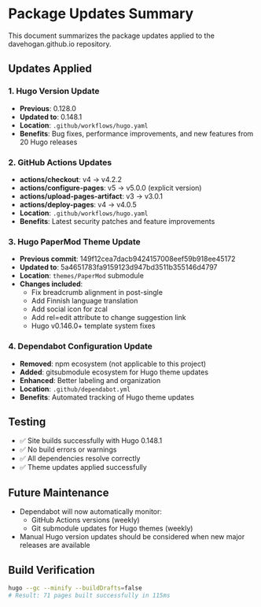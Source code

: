 # Package Updates Summary

This document summarizes the package updates applied to the davehogan.github.io repository.

## Updates Applied

### 1. Hugo Version Update
- **Previous**: 0.128.0
- **Updated to**: 0.148.1
- **Location**: `.github/workflows/hugo.yaml`
- **Benefits**: Bug fixes, performance improvements, and new features from 20 Hugo releases

### 2. GitHub Actions Updates
- **actions/checkout**: v4 → v4.2.2
- **actions/configure-pages**: v5 → v5.0.0 (explicit version)
- **actions/upload-pages-artifact**: v3 → v3.0.1
- **actions/deploy-pages**: v4 → v4.0.5
- **Location**: `.github/workflows/hugo.yaml`
- **Benefits**: Latest security patches and feature improvements

### 3. Hugo PaperMod Theme Update
- **Previous commit**: 149f12cea7dacb9424157008eef59b918ee45172
- **Updated to**: 5a4651783fa9159123d947bd3511b355146d4797
- **Location**: `themes/PaperMod` submodule
- **Changes included**:
  - Fix breadcrumb alignment in post-single
  - Add Finnish language translation
  - Add social icon for zcal
  - Add rel=edit attribute to change suggestion link
  - Hugo v0.146.0+ template system fixes

### 4. Dependabot Configuration Update
- **Removed**: npm ecosystem (not applicable to this project)
- **Added**: gitsubmodule ecosystem for Hugo theme updates
- **Enhanced**: Better labeling and organization
- **Location**: `.github/dependabot.yml`
- **Benefits**: Automated tracking of Hugo theme updates

## Testing
- ✅ Site builds successfully with Hugo 0.148.1
- ✅ No build errors or warnings
- ✅ All dependencies resolve correctly
- ✅ Theme updates applied successfully

## Future Maintenance
- Dependabot will now automatically monitor:
  - GitHub Actions versions (weekly)
  - Git submodule updates for Hugo themes (weekly)
- Manual Hugo version updates should be considered when new major releases are available

## Build Verification
```bash
hugo --gc --minify --buildDrafts=false
# Result: 71 pages built successfully in 115ms
```